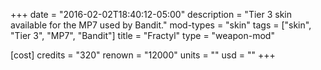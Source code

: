 +++
date = "2016-02-02T18:40:12-05:00"
description = "Tier 3 skin available for the MP7 used by Bandit."
mod-types = "skin"
tags = ["skin", "Tier 3", "MP7", "Bandit"]
title = "Fractyl"
type = "weapon-mod"

[cost]
  credits = "320"
  renown = "12000"
  units = ""
  usd = ""
+++
